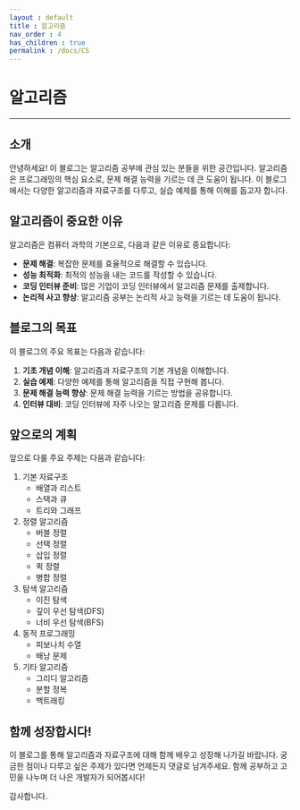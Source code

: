 ```yaml
---
layout : default
title : 알고리즘
nav_order : 4
has_children : true
permalink : /docs/CS
---
```


# 알고리즘
---
## 소개

안녕하세요! 이 블로그는 알고리즘 공부에 관심 있는 분들을 위한 공간입니다. 알고리즘은 프로그래밍의 핵심 요소로, 문제 해결 능력을 기르는 데 큰 도움이 됩니다. 이 블로그에서는 다양한 알고리즘과 자료구조를 다루고, 실습 예제를 통해 이해를 돕고자 합니다.

## 알고리즘이 중요한 이유

알고리즘은 컴퓨터 과학의 기본으로, 다음과 같은 이유로 중요합니다:

- **문제 해결**: 복잡한 문제를 효율적으로 해결할 수 있습니다.
- **성능 최적화**: 최적의 성능을 내는 코드를 작성할 수 있습니다.
- **코딩 인터뷰 준비**: 많은 기업이 코딩 인터뷰에서 알고리즘 문제를 출제합니다.
- **논리적 사고 향상**: 알고리즘 공부는 논리적 사고 능력을 기르는 데 도움이 됩니다.

## 블로그의 목표

이 블로그의 주요 목표는 다음과 같습니다:

1. **기초 개념 이해**: 알고리즘과 자료구조의 기본 개념을 이해합니다.
2. **실습 예제**: 다양한 예제를 통해 알고리즘을 직접 구현해 봅니다.
3. **문제 해결 능력 향상**: 문제 해결 능력을 기르는 방법을 공유합니다.
4. **인터뷰 대비**: 코딩 인터뷰에 자주 나오는 알고리즘 문제를 다룹니다.

## 앞으로의 계획

앞으로 다룰 주요 주제는 다음과 같습니다:

1. 기본 자료구조
   - 배열과 리스트
   - 스택과 큐
   - 트리와 그래프
2. 정렬 알고리즘
   - 버블 정렬
   - 선택 정렬
   - 삽입 정렬
   - 퀵 정렬
   - 병합 정렬
3. 탐색 알고리즘
   - 이진 탐색
   - 깊이 우선 탐색(DFS)
   - 너비 우선 탐색(BFS)
4. 동적 프로그래밍
   - 피보나치 수열
   - 배낭 문제
5. 기타 알고리즘
   - 그리디 알고리즘
   - 분할 정복
   - 백트래킹

## 함께 성장합시다!

이 블로그를 통해 알고리즘과 자료구조에 대해 함께 배우고 성장해 나가길 바랍니다. 궁금한 점이나 다루고 싶은 주제가 있다면 언제든지 댓글로 남겨주세요. 함께 공부하고 고민을 나누며 더 나은 개발자가 되어봅시다!

감사합니다.